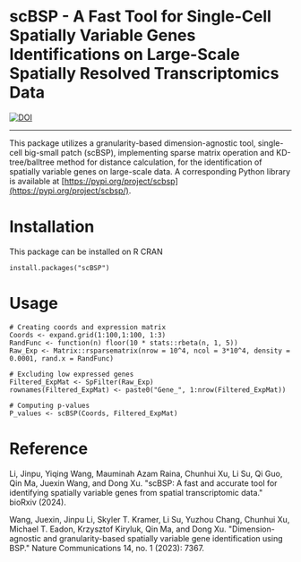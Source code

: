 # scBSP - A Fast Tool for Single-Cell Spatially Variable Genes Identifications on Large-Scale Spatially Resolved Transcriptomics Data

[![DOI](https://zenodo.org/badge/DOI/10.5281/zenodo.11123268.svg)](https://doi.org/10.5281/zenodo.11123268)

***

This package utilizes a granularity-based dimension-agnostic tool, single-cell big-small patch (scBSP), implementing sparse matrix operation and KD-tree/balltree method for distance calculation, for the identification of spatially variable genes on
large-scale data. A corresponding Python library is available at [https://pypi.org/project/scbsp](https://pypi.org/project/scbsp/).

# Installation
This package can be installed on R CRAN
```
install.packages("scBSP")
```

# Usage

```
# Creating coords and expression matrix
Coords <- expand.grid(1:100,1:100, 1:3)
RandFunc <- function(n) floor(10 * stats::rbeta(n, 1, 5))
Raw_Exp <- Matrix::rsparsematrix(nrow = 10^4, ncol = 3*10^4, density = 0.0001, rand.x = RandFunc)

# Excluding low expressed genes
Filtered_ExpMat <- SpFilter(Raw_Exp)
rownames(Filtered_ExpMat) <- paste0("Gene_", 1:nrow(Filtered_ExpMat))

# Computing p-values
P_values <- scBSP(Coords, Filtered_ExpMat)

```

# Reference
Li, Jinpu, Yiqing Wang, Mauminah Azam Raina, Chunhui Xu, Li Su, Qi Guo, Qin Ma, Juexin Wang, and Dong Xu. "scBSP: A fast and accurate tool for identifying spatially variable genes from spatial transcriptomic data." bioRxiv (2024).

Wang, Juexin, Jinpu Li, Skyler T. Kramer, Li Su, Yuzhou Chang, Chunhui Xu, Michael T. Eadon, Krzysztof Kiryluk, Qin Ma, and Dong Xu. "Dimension-agnostic and granularity-based spatially variable gene identification using BSP." Nature Communications 14, no. 1 (2023): 7367.

